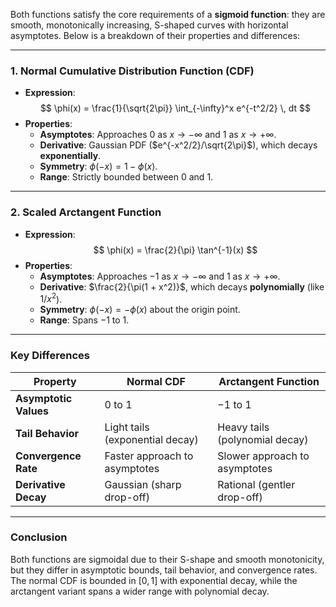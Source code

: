 Both functions satisfy the core requirements of a **sigmoid function**: they are smooth, monotonically increasing, S-shaped curves with horizontal asymptotes. Below is a breakdown of their properties and differences:

---

### **1. Normal Cumulative Distribution Function (CDF)**
- **Expression**:
  $$
  \phi(x) = \frac{1}{\sqrt{2\pi}} \int_{-\infty}^x e^{-t^2/2} \, dt
  $$
- **Properties**:
  - **Asymptotes**: Approaches $0$ as $x \to -\infty$ and $1$ as $x \to +\infty$.
  - **Derivative**: Gaussian PDF ($e^{-x^2/2}/\sqrt{2\pi}$), which decays **exponentially**.
  - **Symmetry**: $\phi(-x) = 1 - \phi(x)$.
  - **Range**: Strictly bounded between $0$ and $1$.

---

### **2. Scaled Arctangent Function**
- **Expression**:
  $$
  \phi(x) = \frac{2}{\pi} \tan^{-1}(x)
  $$
- **Properties**:
  - **Asymptotes**: Approaches $-1$ as $x \to -\infty$ and $1$ as $x \to +\infty$.
  - **Derivative**: $\frac{2}{\pi(1 + x^2)}$, which decays **polynomially** (like $1/x^2$).
  - **Symmetry**: $\phi(-x) = - \phi(x)$ about the origin point.
  - **Range**: Spans $-1$ to $1$.

---

### **Key Differences**
| Property                | Normal CDF                          | Arctangent Function                 |
|-------------------------|-------------------------------------|-------------------------------------|
| **Asymptotic Values**   | $0$ to $1$                          | $-1$ to $1$                         |
| **Tail Behavior**       | Light tails (exponential decay)     | Heavy tails (polynomial decay)      |
| **Convergence Rate**    | Faster approach to asymptotes       | Slower approach to asymptotes       |
| **Derivative Decay**    | Gaussian (sharp drop-off)           | Rational (gentler drop-off)         |

---

### **Conclusion**
Both functions are sigmoidal due to their S-shape and smooth monotonicity, but they differ in asymptotic bounds, tail behavior, and convergence rates. The normal CDF is bounded in $[0, 1]$ with exponential decay, while the arctangent variant spans a wider range with polynomial decay.